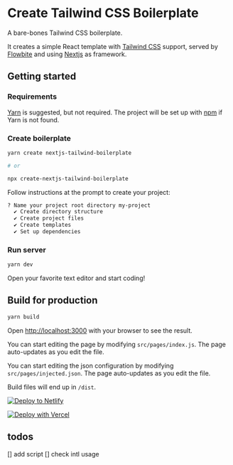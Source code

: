 # Create Tailwind CSS Boilerplate

A bare-bones Tailwind CSS boilerplate.

It creates a simple React template with [Tailwind CSS][tailwind] support,
served by [Flowbite][flowbite] and using [Nextjs][nextjs] as framework.

## Getting started

### Requirements

[Yarn][yarn] is suggested, but not required. The project will be set up with
[npm][npm] if Yarn is not found.

### Create boilerplate

```bash
yarn create nextjs-tailwind-boilerplate

# or

npx create-nextjs-tailwind-boilerplate
```

Follow instructions at the prompt to create your project:

```bash
? Name your project root directory my-project
  ✔ Create directory structure
  ✔ Create project files
  ✔ Create templates
  ✔ Set up dependencies
```

### Run server

```bash
yarn dev
```

Open your favorite text editor and start coding!

## Build for production

```bash
yarn build
```

Open [http://localhost:3000](http://localhost:3000) with your browser to see the result.

You can start editing the page by modifying `src/pages/index.js`. The page auto-updates as you edit the file.

You can start editing the json configuration by modifying `src/pages/injected.json`. The page auto-updates as you edit the file.

Build files will end up in `/dist`.

[![Deploy to Netlify](https://www.netlify.com/img/deploy/button.svg)](https://app.netlify.com/start/deploy?repository={{injected.settings.repository.url}}&utm_source=github&utm_medium={{injected.settings.repository.name}}&utm_campaign=devex-cs)

[![Deploy with Vercel](https://vercel.com/button)](https://vercel.com/new/import?s={{injected.settings.repository.url}}&hasTrialAvailable=1&showOptionalTeamCreation=false&project-name={{injected.settings.repository.name}}&framework=nextjs&totalProjects=1&remainingProjects=1)

[tailwind]: https://tailwindcss.com
[nextjs]: https://parceljs.org
[flowbite]: https://flowbite.com/
[yarn]: https://yarnpkg.com
[npm]: https://www.npmjs.com

## todos

[] add script
[] check intl usage
